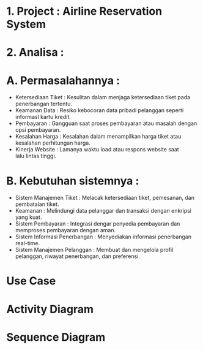 # 1. Project : Airline Reservation System
# 2. Analisa :
# A. Permasalahannya :
- Ketersediaan Tiket : Kesulitan dalam menjaga ketersediaan tiket pada penerbangan tertentu.
- Keamanan Data : Resiko kebocoran data pribadi pelanggan seperti informasl kartu kredit.
- Pembayaran : Gangguan saat proses pembayaran atau masalah dengan opsi pembayaran.
- Kesalahan Harga : Kesalahan dalam menampilkan harga tiket atau kesalahan perhitungan harga.
- Kinerja Website : Lamanya waktu load atau respons website saat lalu lintas tinggi.

# B. Kebutuhan sistemnya :
- Sistem Manajemen Tiket : Melacak ketersediaan tiket, pemesanan, dan pembatalan tiket.
- Keamanan : Melindungi data pelanggar dan transaksi dengan enkripsi yang kuat.
- Sistem Pembayaran : Integrasi dengar penyedia pembayaran dan memproses pembayaran dengan aman.
- Sistem Informasi Penerbangan : Menyediakan informasi penerbangan real-time.
- Sistem Manajemen Pelanggan : Membuat dan mengelola profil pelanggan, riwayat penerbangan, dan preferensi.

# Use Case

# Activity Diagram

# Sequence Diagram

